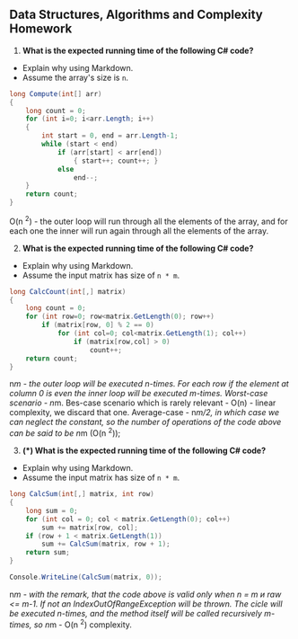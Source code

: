 ## Data Structures, Algorithms and Complexity Homework

1. **What is the expected running time of the following C# code?**
  - Explain why using Markdown.
  - Assume the array's size is `n`.

  ```cs
  long Compute(int[] arr)
  {
      long count = 0;
      for (int i=0; i<arr.Length; i++)
      {
          int start = 0, end = arr.Length-1;
          while (start < end)
              if (arr[start] < arr[end])
                  { start++; count++; }
              else 
                  end--;
      }
      return count;
  }
  ```
  O(n <sup>2</sup>) - the outer loop will run through all the elements of the array, and for each one the inner will run again through all the elements of the array.

2. **What is the expected running time of the following C# code?**
  - Explain why using Markdown.
  - Assume the input matrix has size of `n * m`.

  ```cs
  long CalcCount(int[,] matrix)
  {
      long count = 0;
      for (int row=0; row<matrix.GetLength(0); row++)
          if (matrix[row, 0] % 2 == 0)
              for (int col=0; col<matrix.GetLength(1); col++)
                  if (matrix[row,col] > 0)
                      count++;
      return count;
  }
  ```
  n*m - the outer loop will be executed n-times. For each row if the element at column 0 is even the inner loop will be executed m-times. Worst-case scenario - n*m. Bes-case scenario which is rarely relevant - O(n) - linear complexity, we discard that one. Average-case - n*m/2, in which case we can neglect the constant, so the number of operations of the code above can be said to be n*m (O(n <sup>2</sup>));

3. **(*) What is the expected running time of the following C# code?**
  - Explain why using Markdown.
  - Assume the input matrix has size of `n * m`.

  ```cs
  long CalcSum(int[,] matrix, int row)
  {
      long sum = 0;
      for (int col = 0; col < matrix.GetLength(0); col++) 
          sum += matrix[row, col];
      if (row + 1 < matrix.GetLength(1)) 
          sum += CalcSum(matrix, row + 1);
      return sum;
  }
  
  Console.WriteLine(CalcSum(matrix, 0));
  ```
  n*m - with the remark, that the code above is valid only when n = m и  raw <= m-1. If not an IndexOutOfRangeException will be thrown. The cicle will be executed n-times, and the method itself will be called recursively m-times, so n*m  - O(n <sup>2</sup>) complexity.
